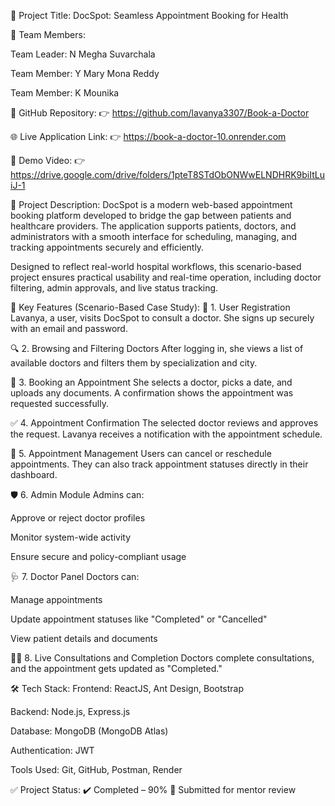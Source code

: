 📌 Project Title: DocSpot: Seamless Appointment Booking for Health

👥 Team Members:

Team Leader: N Megha Suvarchala 

Team Member: Y Mary Mona Reddy

Team Member: K Mounika


🔗 GitHub Repository: 👉 https://github.com/lavanya3307/Book-a-Doctor

🌐 Live Application Link: 👉 https://book-a-doctor-10.onrender.com

🎥 Demo Video: 👉 https://drive.google.com/drive/folders/1pteT8STdObONWwELNDHRK9biItLuiJ-1

📝 Project Description: DocSpot is a modern web-based appointment booking platform developed to bridge the gap between patients and healthcare providers. The application supports patients, doctors, and administrators with a smooth interface for scheduling, managing, and tracking appointments securely and efficiently.

Designed to reflect real-world hospital workflows, this scenario-based project ensures practical usability and real-time operation, including doctor filtering, admin approvals, and live status tracking.

🌟 Key Features (Scenario-Based Case Study): 👤 1. User Registration Lavanya, a user, visits DocSpot to consult a doctor. She signs up securely with an email and password.

🔍 2. Browsing and Filtering Doctors After logging in, she views a list of available doctors and filters them by specialization and city.

📅 3. Booking an Appointment She selects a doctor, picks a date, and uploads any documents. A confirmation shows the appointment was requested successfully.

✅ 4. Appointment Confirmation The selected doctor reviews and approves the request. Lavanya receives a notification with the appointment schedule.

🧾 5. Appointment Management Users can cancel or reschedule appointments. They can also track appointment statuses directly in their dashboard.

🛡 6. Admin Module Admins can:

Approve or reject doctor profiles

Monitor system-wide activity

Ensure secure and policy-compliant usage

🩺 7. Doctor Panel Doctors can:

Manage appointments

Update appointment statuses like "Completed" or "Cancelled"

View patient details and documents

👨‍⚕️ 8. Live Consultations and Completion Doctors complete consultations, and the appointment gets updated as "Completed."

🛠️ Tech Stack: Frontend: ReactJS, Ant Design, Bootstrap

Backend: Node.js, Express.js

Database: MongoDB (MongoDB Atlas)

Authentication: JWT

Tools Used: Git, GitHub, Postman, Render

✅ Project Status: ✔️ Completed – 90% 🚀 Submitted for mentor review
